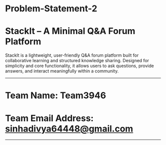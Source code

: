 # Problem-Statement-2
# StackIt – A Minimal Q&A Forum Platform

StackIt is a lightweight, user-friendly Q&A forum platform built for collaborative learning and structured knowledge sharing. Designed for simplicity and core functionality, it allows users to ask questions, provide answers, and interact meaningfully within a community.

---
# Team Name: Team3946
# Team Email Address: sinhadivya64448@gmail.com

---
